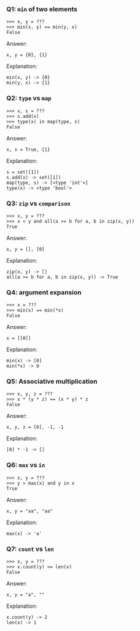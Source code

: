 ### Q1: `min` of two elements

```
>>> x, y = ???
>>> min(x, y) == min(y, x)
False
```
Answer:

```
x, y = {0}, {1}
```
Explanation:

```
min(x, y) -> {0}
min(y, x) -> {1}
```

### Q2: `type` vs `map`

```
>>> x, s = ???
>>> s.add(x)
>>> type(x) in map(type, s)
False
```
Answer:

```
x, s = True, {1}
```
Explanation:

```
s = set([1])
s.add(x) -> set([1])
map(type, s) -> [<type 'int'>]
type(x) -> <type 'bool'>
```

### Q3: `zip` vs `comparison`

```
>>> x, y = ???
>>> x < y and all(a >= b for a, b in zip(x, y))
True
```
Answer:

```
x, y = [], [0]
```
Explanation:

```
zip(x, y) -> []
all(a >= b for a, b in zip(x, y)) -> True
```

### Q4: argument expansion

```
>>> x = ???
>>> min(x) == min(*x)
False
```
Answer:

```
x = [[0]]
```
Explanation:

```
min(x) -> [0]
min(*x) -> 0
```

### Q5: Associative multiplication

```
>>> x, y, z = ???
>>> x * (y * z) == (x * y) * z
False
```
Answer:

```
x, y, z = [0], -1, -1
```
Explanation:

```
[0] * -1 -> []
```

### Q6: `max` vs `in`

```
>>> x, y = ???
>>> y > max(x) and y in x
True
```
Answer:

```
x, y = "aa", "aa"
```
Explanation:

```
max(x) -> 'a'
```

### Q7: `count` vs `len`

```
>>> x, y = ???
>>> x.count(y) <= len(x)
False
```
Answer:

```
x, y = "a", ""
```
Explanation:

```
x.count(y) -> 2
len(x) -> 1
```
